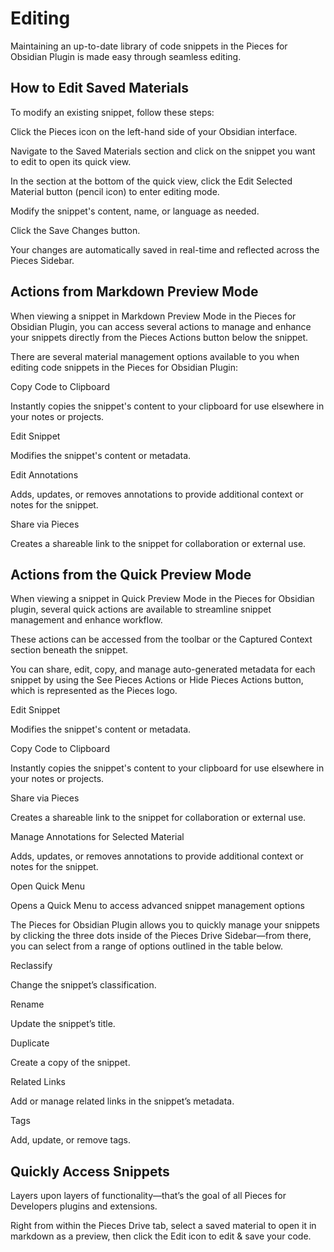 # Editing

Maintaining an up-to-date library of code snippets in the Pieces for Obsidian Plugin is made easy through seamless editing.

## How to Edit Saved Materials

To modify an existing snippet, follow these steps:

Click the Pieces icon on the left-hand side of your Obsidian interface.

Navigate to the Saved Materials section and click on the snippet you want to edit to open its quick view.

In the section at the bottom of the quick view, click the Edit Selected Material button (pencil icon) to enter editing mode.

Modify the snippet's content, name, or language as needed.

Click the Save Changes button.



Your changes are automatically saved in real-time and reflected across the Pieces Sidebar.

## Actions from Markdown Preview Mode

When viewing a snippet in Markdown Preview Mode in the Pieces for Obsidian Plugin, you can access several actions to manage and enhance your snippets directly from the Pieces Actions button below the snippet.



There are several material management options available to you when editing code snippets in the Pieces for Obsidian Plugin:

Copy Code to Clipboard

Instantly copies the snippet's content to your clipboard for use elsewhere in your notes or projects.

Edit Snippet

Modifies the snippet's content or metadata.

Edit Annotations

Adds, updates, or removes annotations to provide additional context or notes for the snippet.

Share via Pieces

Creates a shareable link to the snippet for collaboration or external use.

## Actions from the Quick Preview Mode

When viewing a snippet in Quick Preview Mode in the Pieces for Obsidian plugin, several quick actions are available to streamline snippet management and enhance workflow.

These actions can be accessed from the toolbar or the Captured Context section beneath the snippet.

You can share, edit, copy, and manage auto-generated metadata for each snippet by using the See Pieces Actions or Hide Pieces Actions button, which is represented as the Pieces logo.



Edit Snippet

Modifies the snippet's content or metadata.

Copy Code to Clipboard

Instantly copies the snippet's content to your clipboard for use elsewhere in your notes or projects.

Share via Pieces

Creates a shareable link to the snippet for collaboration or external use.

Manage Annotations for Selected Material

Adds, updates, or removes annotations to provide additional context or notes for the snippet.

Open Quick Menu

Opens a Quick Menu to access advanced snippet management options

The Pieces for Obsidian Plugin allows you to quickly manage your snippets by clicking the three dots inside of the Pieces Drive Sidebar—from there, you can select from a range of options outlined in the table below.



Reclassify

Change the snippet’s classification.

Rename

Update the snippet’s title.

Duplicate

Create a copy of the snippet.

Related Links

Add or manage related links in the snippet’s metadata.

Tags

Add, update, or remove tags.

## Quickly Access Snippets

Layers upon layers of functionality—that’s the goal of all Pieces for Developers plugins and extensions.

Right from within the Pieces Drive tab, select a saved material to open it in markdown as a preview, then click the Edit icon to edit & save your code.


